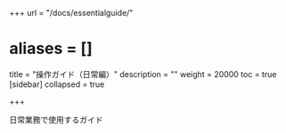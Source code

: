 +++
url = "/docs/essentialguide/"
# aliases = []
title = "操作ガイド（日常編）"
description = ""
weight = 20000
toc = true
[sidebar]
collapsed = true

+++

日常業務で使用するガイド
